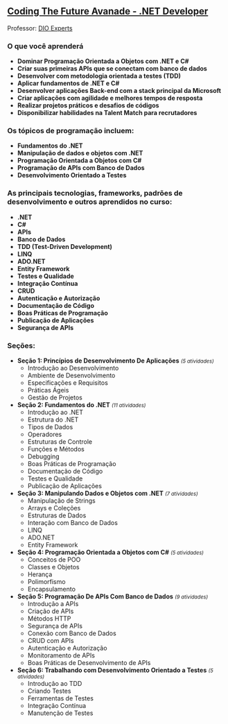 ## [Coding The Future Avanade - .NET Developer](https://web.dio.me/track/coding-future-avanade-net-developer?tab=path)

Professor: [DIO Experts](https://web.dio.me/track/coding-future-avanade-net-developer?tab=path)

### O que você aprenderá

- **Dominar Programação Orientada a Objetos com .NET e C#**
- **Criar suas primeiras APIs que se conectam com banco de dados**
- **Desenvolver com metodologia orientada a testes (TDD)**
- **Aplicar fundamentos de .NET e C#**
- **Desenvolver aplicações Back-end com a stack principal da Microsoft**
- **Criar aplicações com agilidade e melhores tempos de resposta**
- **Realizar projetos práticos e desafios de códigos**
- **Disponibilizar habilidades na Talent Match para recrutadores**

### Os tópicos de programação incluem:

- **Fundamentos do .NET**
- **Manipulação de dados e objetos com .NET**
- **Programação Orientada a Objetos com C#**
- **Programação de APIs com Banco de Dados**
- **Desenvolvimento Orientado a Testes**

### As principais tecnologias, frameworks, padrões de desenvolvimento e outros aprendidos no curso:

- **.NET**
- **C#**
- **APIs**
- **Banco de Dados**
- **TDD (Test-Driven Development)**
- **LINQ**
- **ADO.NET**
- **Entity Framework**
- **Testes e Qualidade**
- **Integração Contínua**
- **CRUD**
- **Autenticação e Autorização**
- **Documentação de Código**
- **Boas Práticas de Programação**
- **Publicação de Aplicações**
- **Segurança de APIs**

### Seções:

- **Seção 1: Princípios de Desenvolvimento De Aplicações** <small>*(5 atividades)*</small>
    - Introdução ao Desenvolvimento
    - Ambiente de Desenvolvimento
    - Especificações e Requisitos
    - Práticas Ágeis
    - Gestão de Projetos
- **Seção 2: Fundamentos do .NET** <small>*(11 atividades)*</small>
    - Introdução ao .NET
    - Estrutura do .NET
    - Tipos de Dados
    - Operadores
    - Estruturas de Controle
    - Funções e Métodos
    - Debugging
    - Boas Práticas de Programação
    - Documentação de Código
    - Testes e Qualidade
    - Publicação de Aplicações
- **Seção 3: Manipulando Dados e Objetos com .NET** <small>*(7 atividades)*</small>
    - Manipulação de Strings
    - Arrays e Coleções
    - Estruturas de Dados
    - Interação com Banco de Dados
    - LINQ
    - ADO.NET
    - Entity Framework
- **Seção 4: Programação Orientada a Objetos com C#** <small>*(5 atividades)*</small>
    - Conceitos de POO
    - Classes e Objetos
    - Herança
    - Polimorfismo
    - Encapsulamento
- **Seção 5: Programação De APIs Com Banco de Dados** <small>*(9 atividades)*</small>
    - Introdução a APIs
    - Criação de APIs
    - Métodos HTTP
    - Segurança de APIs
    - Conexão com Banco de Dados
    - CRUD com APIs
    - Autenticação e Autorização
    - Monitoramento de APIs
    - Boas Práticas de Desenvolvimento de APIs
- **Seção 6: Trabalhando com Desenvolvimento Orientado a Testes** <small>*(5 atividades)*</small>
    - Introdução ao TDD
    - Criando Testes
    - Ferramentas de Testes
    - Integração Contínua
    - Manutenção de Testes